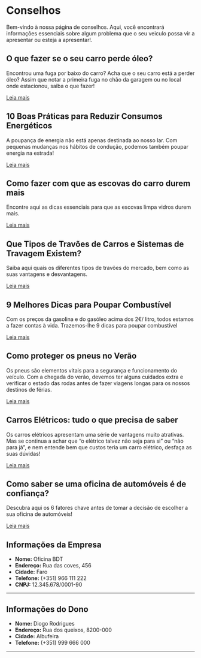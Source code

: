 # Conselhos

Bem-vindo à nossa página de conselhos. Aqui, você encontrará informações essenciais sobre algum problema que o seu veiculo possa vir a apresentar ou esteja a apresentar!.

## O que fazer se o seu carro perde óleo?

Encontrou uma fuga por baixo do carro? Acha que o seu carro está a perder óleo? Assim que notar a primeira fuga no chão da garagem ou no local onde estacionou, saiba o que fazer!

[Leia mais]()

## 10 Boas Práticas para Reduzir Consumos Energéticos

A poupança de energia não está apenas destinada ao nosso lar. Com pequenas mudanças nos hábitos de condução, podemos também poupar energia na estrada!

[Leia mais]()

## Como fazer com que as escovas do carro durem mais

Encontre aqui as dicas essenciais para que as escovas limpa vidros durem mais.

[Leia mais]()

## Que Tipos de Travões de Carros e Sistemas de Travagem Existem?

Saiba aqui quais os diferentes tipos de travões do mercado, bem como as suas vantagens e desvantagens.

[Leia mais]()


## 9 Melhores Dicas para Poupar Combustível

Com os preços da gasolina e do gasóleo acima dos 2€/ litro, todos estamos a fazer contas à vida. Trazemos-lhe 9 dicas para poupar combustível

[Leia mais]()

## Como proteger os pneus no Verão

Os pneus são elementos vitais para a segurança e funcionamento do veículo. Com a chegada do verão, devemos ter alguns cuidados extra e verificar o estado das rodas antes de fazer viagens longas para os nossos destinos de férias.

[Leia mais]()

## Carros Elétricos: tudo o que precisa de saber

Os carros elétricos apresentam uma série de vantagens muito atrativas. Mas se continua a achar que “o elétrico talvez não seja para si” ou “não para já”, e nem entende bem que custos teria um carro elétrico, desfaça as suas dúvidas!

[Leia mais]()

## Como saber se uma oficina de automóveis é de confiança?

Descubra aqui os 6 fatores chave antes de tomar a decisão de escolher a sua oficina de automóveis! 

[Leia mais]()


























## Informações da Empresa
- **Nome:** Oficina BDT
- **Endereço:** Rua das coves, 456
- **Cidade:** Faro
- **Telefone:** (+351) 966 111 222
- **CNPJ:** 12.345.678/0001-90

---

## Informações do Dono
- **Nome:** Diogo Rodrigues
- **Endereço:** Rua dos queixos, 8200-000
- **Cidade:** Albufeira
- **Telefone:** (+351) 999 666 000

---

